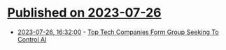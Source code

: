 # [Published on 2023-07-26](index.md)

* [2023-07-26, 16:32:00](https://tech.slashdot.org/story/23/07/26/1631228/top-tech-companies-form-group-seeking-to-control-ai?utm_source=rss1.0mainlinkanon&utm_medium=feed) - [Top Tech Companies Form Group Seeking To Control AI](https://tech.slashdot.org/story/23/07/26/1631228/top-tech-companies-form-group-seeking-to-control-ai?utm_source=rss1.0mainlinkanon&utm_medium=feed)
